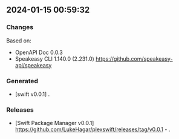 

## 2024-01-15 00:59:32
### Changes
Based on:
- OpenAPI Doc 0.0.3 
- Speakeasy CLI 1.140.0 (2.231.0) https://github.com/speakeasy-api/speakeasy
### Generated
- [swift v0.0.1] .
### Releases
- [Swift Package Manager v0.0.1] https://github.com/LukeHagar/plexswift/releases/tag/v0.0.1 - .